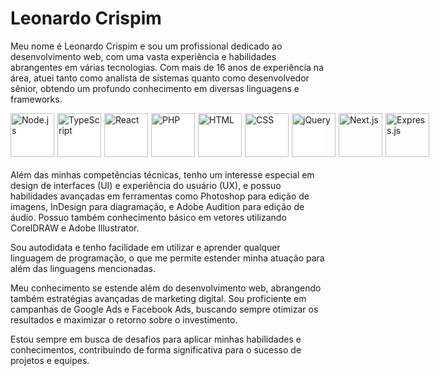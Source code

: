 # Leonardo Crispim

Meu nome é Leonardo Crispim e sou um profissional dedicado ao desenvolvimento web, com uma vasta experiência e habilidades abrangentes em várias tecnologias. Com mais de 16 anos de experiência na área, atuei tanto como analista de sistemas quanto como desenvolvedor sênior, obtendo um profundo conhecimento em diversas linguagens e frameworks.

<div style="display: flex; background-color: #fff; margin:0 0 20px 0;">
  <img src="https://upload.wikimedia.org/wikipedia/commons/d/d9/Node.js_logo.svg" alt="Node.js" style="width: 70px; margin-right: 5px;"/>
  <img src="https://upload.wikimedia.org/wikipedia/commons/4/4c/Typescript_logo_2022.svg" alt="TypeScript" style="width: 70px; margin-right: 5px;"/>
  <img src="https://upload.wikimedia.org/wikipedia/commons/a/a7/React-icon.svg" alt="React" style="width: 70px; margin-right: 5px;"/>
  <img src="https://upload.wikimedia.org/wikipedia/commons/2/27/PHP-logo.svg" alt="PHP" style="width: 70px; margin-right: 5px;"/>
  <img src="https://upload.wikimedia.org/wikipedia/commons/6/61/HTML5_logo_and_wordmark.svg" alt="HTML" style="width: 70px; margin-right: 5px;"/>
  <img src="https://upload.wikimedia.org/wikipedia/commons/d/d5/CSS3_logo_and_wordmark.svg" alt="CSS" style="width: 70px; margin-right: 5px;"/>
  <img src="https://upload.wikimedia.org/wikipedia/commons/f/fd/JQuery-Logo.svg" alt="jQuery" style="width: 70px; margin-right: 5px;"/>
  <img src="https://upload.wikimedia.org/wikipedia/commons/8/8e/Nextjs-logo.svg" alt="Next.js" style="width: 70px; margin-right: 5px;"/>
  <img src="https://upload.wikimedia.org/wikipedia/commons/6/64/Expressjs.png" alt="Express.js" style="width: 70px; margin-right: 5px;"/>
</div>

Além das minhas competências técnicas, tenho um interesse especial em design de interfaces (UI) e experiência do usuário (UX), e possuo habilidades avançadas em ferramentas como Photoshop para edição de imagens, InDesign para diagramação, e Adobe Audition para edição de áudio. Possuo também conhecimento básico em vetores utilizando CorelDRAW e Adobe Illustrator.

Sou autodidata e tenho facilidade em utilizar e aprender qualquer linguagem de programação, o que me permite estender minha atuação para além das linguagens mencionadas.

Meu conhecimento se estende além do desenvolvimento web, abrangendo também estratégias avançadas de marketing digital. Sou proficiente em campanhas de Google Ads e Facebook Ads, buscando sempre otimizar os resultados e maximizar o retorno sobre o investimento.

Estou sempre em busca de desafios para aplicar minhas habilidades e conhecimentos, contribuindo de forma significativa para o sucesso de projetos e equipes.
